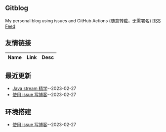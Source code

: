 ## Gitblog
My personal blog using issues and GitHub Actions (随意转载，无需署名)
[RSS Feed](https://raw.githubusercontent.com/Winniekun/article/master/feed.xml)
## 友情链接
| Name | Link | Desc | 
 | ---- | ---- | ---- |
## 最近更新
- [Java stream 精学](https://github.com/Winniekun/article/issues/3)--2023-02-27
- [使用 issue 写博客](https://github.com/Winniekun/article/issues/2)--2023-02-27
## 环境搭建
- [使用 issue 写博客](https://github.com/Winniekun/article/issues/2)--2023-02-27
